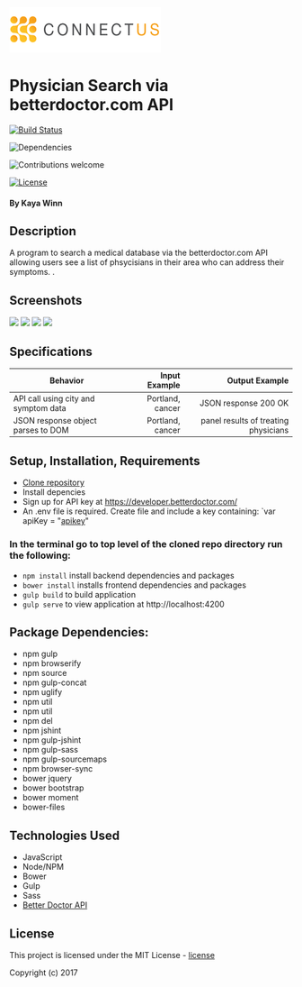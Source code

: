 ![ConnectUs](https://github.com/winnk/connectUs/blob/master/img/connectus.gif)

# Physician Search via betterdoctor.com API
[![Build Status](https://travis-ci.org/anfederico/Clairvoyant.svg?branch=master)](https://travis-ci.org/anfederico/Clairvoyant)

![Dependencies](https://img.shields.io/badge/dependencies-up%20to%20date-brightgreen.svg)

![Contributions welcome](https://img.shields.io/badge/contributions-welcome-brightgreen.svg)

[![License](https://img.shields.io/badge/license-MIT%20License-brightgreen.svg)](https://opensource.org/licenses/MIT)
#### By Kaya Winn

## Description
A program to search a medical database via the betterdoctor.com API allowing users see a list of phsycisians in their area who can address their symptoms. .

## Screenshots

<img src="https://cloud.githubusercontent.com/assets/5551534/26029491/0c2f8e98-37eb-11e7-91c1-96b47f28d5c9.JPG" width="23%"></img> <img src="https://cloud.githubusercontent.com/assets/5551534/26029492/0c2fd560-37eb-11e7-8af8-d18992cdf9df.JPG" width="23%"></img> <img src="https://cloud.githubusercontent.com/assets/5551534/26029490/0c2e50e6-37eb-11e7-8d31-c97b503dd5e1.JPG" width="23%"></img> <img src="https://cloud.githubusercontent.com/assets/5551534/26029493/0c31477e-37eb-11e7-9467-257627890b59.JPG" width="23%"></img> 


## Specifications

| Behavior                   | Input Example     | Output Example    |
| -------------------------- | -----------------:| -----------------:|
| API call using city and symptom data  | Portland, cancer | JSON response 200 OK |
| JSON response object parses to DOM | Portland, cancer| panel results of treating physicians |

## Setup, Installation, Requirements
* [Clone repository]
* Install depencies
* Sign up for API key at https://developer.betterdoctor.com/
* An .env file is required. Create file and include a key containing: `var apiKey = "[apikey]"

### In the terminal go to top level of the cloned repo directory run the following:
* `npm install`  install backend dependencies and packages
* `bower install` installs frontend dependencies and packages
* `gulp build` to build application
* `gulp serve` to view application at http://localhost:4200

## Package Dependencies:
* npm gulp
* npm browserify
* npm source
* npm gulp-concat
* npm uglify
* npm util
* npm util
* npm del
* npm jshint
* npm gulp-jshint
* npm gulp-sass
* npm gulp-sourcemaps
* npm browser-sync
* bower jquery
* bower bootstrap
* bower moment
* bower-files

## Technologies Used
* JavaScript
* Node/NPM
* Bower
* Gulp
* Sass
* [Better Doctor API](https://developer.betterdoctor.com/)

## License

This project is licensed under the MIT License - [license]

Copyright (c) 2017

[apikey]: https://developer.betterdoctor.com/
[Clone repository]: https://github.com/winnk/connectUs.git
[issue]: https://github.com/winnk/connectUs/issues
[license]: https://opensource.org/licenses/MIT
